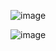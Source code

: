 ![image](https://user-images.githubusercontent.com/94898353/211444953-296fa3b2-1435-475c-ac7c-5fe61645493d.png)

![image](https://user-images.githubusercontent.com/94898353/211444904-542335c2-40ca-42f1-92d1-754a45bf6436.png)
